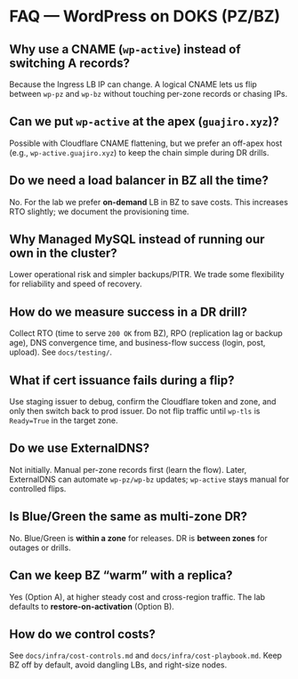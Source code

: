 # FAQ — WordPress on DOKS (PZ/BZ)

## Why use a CNAME (`wp-active`) instead of switching A records?
Because the Ingress LB IP can change. A logical CNAME lets us flip between `wp-pz` and `wp-bz` without touching per-zone records or chasing IPs.

## Can we put `wp-active` at the apex (`guajiro.xyz`)?
Possible with Cloudflare CNAME flattening, but we prefer an off-apex host (e.g., `wp-active.guajiro.xyz`) to keep the chain simple during DR drills.

## Do we need a load balancer in BZ all the time?
No. For the lab we prefer **on-demand** LB in BZ to save costs. This increases RTO slightly; we document the provisioning time.

## Why Managed MySQL instead of running our own in the cluster?
Lower operational risk and simpler backups/PITR. We trade some flexibility for reliability and speed of recovery.

## How do we measure success in a DR drill?
Collect RTO (time to serve `200 OK` from BZ), RPO (replication lag or backup age), DNS convergence time, and business-flow success (login, post, upload). See `docs/testing/`.

## What if cert issuance fails during a flip?
Use staging issuer to debug, confirm the Cloudflare token and zone, and only then switch back to prod issuer. Do not flip traffic until `wp-tls` is `Ready=True` in the target zone.

## Do we use ExternalDNS?
Not initially. Manual per-zone records first (learn the flow). Later, ExternalDNS can automate `wp-pz/wp-bz` updates; `wp-active` stays manual for controlled flips.

## Is Blue/Green the same as multi-zone DR?
No. Blue/Green is **within a zone** for releases. DR is **between zones** for outages or drills.

## Can we keep BZ “warm” with a replica?
Yes (Option A), at higher steady cost and cross-region traffic. The lab defaults to **restore-on-activation** (Option B).

## How do we control costs?
See `docs/infra/cost-controls.md` and `docs/infra/cost-playbook.md`. Keep BZ off by default, avoid dangling LBs, and right-size nodes.
